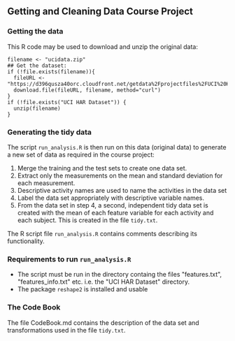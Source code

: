 ## Getting and Cleaning Data Course Project

### Getting the data

This R code may be used to download and unzip the original data:

    filename <- "ucidata.zip"
    ## Get the dataset:
    if (!file.exists(filename)){
      fileURL <- "https://d396qusza40orc.cloudfront.net/getdata%2Fprojectfiles%2FUCI%20HAR%20Dataset.zip"
      download.file(fileURL, filename, method="curl")
    }  
    if (!file.exists("UCI HAR Dataset")) { 
      unzip(filename) 
    }

### Generating the tidy data

The script `run_analysis.R` is then run on this data (original data) to generate a new set of data as required in the course project:

1.  Merge the training and the test sets to create one data set.
2.  Extract only the measurements on the mean and standard deviation for each measurement. 
3.  Descriptive activity names are used to name the activities in the data set
4.  Label the data set appropriately with descriptive variable names. 
5.  From the data set in step 4, a second, independent tidy data set is created with the mean of each feature variable for each activity and each subject. This is created in the file `tidy.txt`.

The R script file `run_analysis.R` contains comments describing its functionality. 

### Requirements to run `run_analysis.R`

*  The script must be run in the directory containg the files "features.txt", "features_info.txt" etc. i.e. the "UCI HAR Dataset" directory.
*  The package `reshape2` is installed and usable

### The Code Book
The file CodeBook.md contains the description of the data set and transformations used in the file `tidy.txt`.
